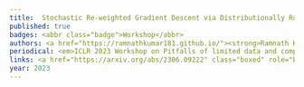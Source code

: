 ```yaml
---
title: 	Stochastic Re-weighted Gradient Descent via Distributionally Robust Optimization
published: true
badges: <abbr class="badge">Workshop</abbr>
authors: <a href="https://ramnathkumar181.github.io/"><strong>Ramnath Kumar</strong></a>, <a href="https://kushal0601.github.io/">Kushal Majmundar</a>, <a href="https://dheerajnagaraj.com/">Dheeraj Nagaraj</a>, and <a href="https://www.cs.cmu.edu/~asuggala/">Arun Sai Suggala</a>.
periodical: <em>ICLR 2023 Workshop on Pitfalls of limited data and computation for Trustworthy ML</em>
links: <a href="https://arxiv.org/abs/2306.09222" class="boxed" role="button" target="_blank">PDF</a> <a href="https://blog.research.google/2023/09/re-weighted-gradient-descent-via.html" class="boxed" role="button" target="_blank">Google AI Blog Coverage</a>
year: 2023
---
```

